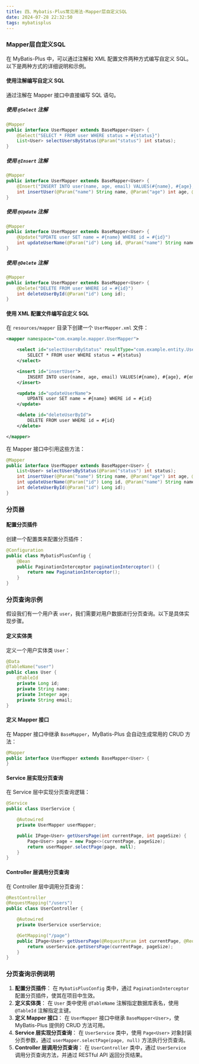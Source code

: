 ```yaml
---
title: 四、Mybatis-Plus常见用法-Mapper层自定义SQL
date: 2024-07-28 22:32:50
tags: mybatisplus
---
```

### Mapper层自定义SQL

在 MyBatis-Plus 中，可以通过注解和 XML 配置文件两种方式编写自定义 SQL。以下是两种方式的详细说明和示例。

#### 使用注解编写自定义 SQL

通过注解在 Mapper 接口中直接编写 SQL 语句。

##### 使用 `@Select` 注解

```java
@Mapper
public interface UserMapper extends BaseMapper<User> {
    @Select("SELECT * FROM user WHERE status = #{status}")
    List<User> selectUsersByStatus(@Param("status") int status);
}
```

##### 使用 `@Insert` 注解

```java
@Mapper
public interface UserMapper extends BaseMapper<User> {
    @Insert("INSERT INTO user(name, age, email) VALUES(#{name}, #{age}, #{email})")
    int insertUser(@Param("name") String name, @Param("age") int age, @Param("email") String email);
}
```

##### 使用 `@Update` 注解

```java
@Mapper
public interface UserMapper extends BaseMapper<User> {
    @Update("UPDATE user SET name = #{name} WHERE id = #{id}")
    int updateUserName(@Param("id") Long id, @Param("name") String name);
}
```

##### 使用 `@Delete` 注解

```java
@Mapper
public interface UserMapper extends BaseMapper<User> {
    @Delete("DELETE FROM user WHERE id = #{id}")
    int deleteUserById(@Param("id") Long id);
}
```

#### 使用 XML 配置文件编写自定义 SQL

在 `resources/mapper` 目录下创建一个 `UserMapper.xml` 文件：

```xml
<mapper namespace="com.example.mapper.UserMapper">

    <select id="selectUsersByStatus" resultType="com.example.entity.User">
        SELECT * FROM user WHERE status = #{status}
    </select>

    <insert id="insertUser">
        INSERT INTO user(name, age, email) VALUES(#{name}, #{age}, #{email})
    </insert>

    <update id="updateUserName">
        UPDATE user SET name = #{name} WHERE id = #{id}
    </update>

    <delete id="deleteUserById">
        DELETE FROM user WHERE id = #{id}
    </delete>

</mapper>
```

在 Mapper 接口中引用这些方法：

```java
@Mapper
public interface UserMapper extends BaseMapper<User> {
    List<User> selectUsersByStatus(@Param("status") int status);
    int insertUser(@Param("name") String name, @Param("age") int age, @Param("email") String email);
    int updateUserName(@Param("id") Long id, @Param("name") String name);
    int deleteUserById(@Param("id") Long id);
}
```
### 分页器

#### 配置分页插件

创建一个配置类来配置分页插件：

```java
@Configuration
public class MybatisPlusConfig {
    @Bean
    public PaginationInterceptor paginationInterceptor() {
        return new PaginationInterceptor();
    }
}
```

### 分页查询示例

假设我们有一个用户表 `user`，我们需要对用户数据进行分页查询。以下是具体实现步骤。

#### 定义实体类

定义一个用户实体类 `User`：

```java
@Data
@TableName("user")
public class User {
    @TableId
    private Long id;
    private String name;
    private Integer age;
    private String email;
}
```

#### 定义 Mapper 接口

在 Mapper 接口中继承 `BaseMapper`，MyBatis-Plus 会自动生成常用的 CRUD 方法：

```java
@Mapper
public interface UserMapper extends BaseMapper<User> {
}
```

#### Service 层实现分页查询

在 Service 层中实现分页查询逻辑：

```java
@Service
public class UserService {

    @Autowired
    private UserMapper userMapper;

    public IPage<User> getUsersPage(int currentPage, int pageSize) {
        Page<User> page = new Page<>(currentPage, pageSize);
        return userMapper.selectPage(page, null);
    }
}
```

#### Controller 层调用分页查询

在 Controller 层中调用分页查询：

```java
@RestController
@RequestMapping("/users")
public class UserController {

    @Autowired
    private UserService userService;

    @GetMapping("/page")
    public IPage<User> getUsersPage(@RequestParam int currentPage, @RequestParam int pageSize) {
        return userService.getUsersPage(currentPage, pageSize);
    }
}
```

### 分页查询示例说明

1. **配置分页插件**： 在 `MybatisPlusConfig` 类中，通过 `PaginationInterceptor` 配置分页插件，使其在项目中生效。
2. **定义实体类**： 在 `User` 类中使用 `@TableName` 注解指定数据库表名，使用 `@TableId` 注解指定主键。
3. **定义 Mapper 接口**： 在 `UserMapper` 接口中继承 `BaseMapper<User>`，使 MyBatis-Plus 提供的 CRUD 方法可用。
4. **Service 层实现分页查询**： 在 `UserService` 类中，使用 `Page<User>` 对象封装分页参数，通过 `userMapper.selectPage(page, null)` 方法执行分页查询。
5. **Controller 层调用分页查询**： 在 `UserController` 类中，通过 `UserService` 调用分页查询方法，并通过 RESTful API 返回分页结果。
